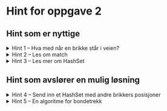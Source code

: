 # Hint for oppgave 2

## Hint som er nyttige

<details>
<summary>Hint 1 – Hva med når en brikke står i veien?</summary>

- Hvilke åpningstrekk kan en bonde gjøre når det står en brikke to felt frem?
- Hvilke åpningstrekk er tilgjengelige når det står en brikke direkte foran bonden?
- Hvilke trekk er tilgjengelig etter åpningstrekket, når det står en brikke direkte foran?

Dette er tilfeller du burde ta hensyn til i koden.

</details>

<details>
<summary>Hint 2 – Les om match</summary>

Disse tre delene av workshop-teorien kan være spesielt nyttig i denne oppgaven:

* [match](../../doc/teori/4-match.md)
* [match og if](../../doc/teori/4-match.md#match-og-if)
* [Dobbel match](../../doc/teori/4-match.md#dobbel-match)

</details>

<details>
<summary>Hint 3 – Les mer om HashSet</summary>

Ta en titt på [HashSet](../../doc/teori/7-hashset-og-hashmap.md) i workshop-teorien. Spesielt operasjonene 
`HashSet::contains()` og `HashSet::union()` kan være nyttige for denne oppgaven.

Du kan også lese mer om `HashSet` og disse metodene i
[Rust-dokumentasjonen om `HashSet`](https://doc.rust-lang.org/std/collections/struct.HashSet.html).

</details>

## Hint som avslører en mulig løsning

<details>
<summary>Hint 4 – Send inn et HashSet med andre brikkers posisjoner</summary>

I `get_moves` har vi allerede `team: &HashSet<(u8, u8)>` og `rival_team: &HashSet<(u8, u8)>`, altså posisjonene til våre egne og motstanderens brikker. Hvis vi ser et par linjer lengre ned, kan vi se at to `HashSet` blir slått sammen på denne måten:

```rust
forward_moves.union(&capture_moves).cloned().collect()
```

Dette kan vi også gjøre med `team` og `rival_team` slik at vi får ett `HashSet` vi kan sende som argument til `get_forward_moves`:

```rust
let other_pieces: HashSet<_> = team.union(rival_team).cloned().collect();

let forward_moves = self.get_forward_moves(&other_pieces);
```

Da må vi også oppdatere funksjonssignaturen til  `get_forward_moves` slik at den tar inn `other_pieces`:

```rust
fn get_forward_moves(&self, other_pieces: &HashSet<(u8, u8)>) -> HashSet<(u8, u8)>
```

</details>

<details>
<summary>Hint 5 – En algoritme for bondetrekk</summary>

Bonden blir hindret fra å gå fremover hvis det står en annen brikke direkte foran, uansett hvordan farge den brikken
har. Vi kan bruke dette og `match` til å lage en enkel algoritme for å finne gyldige trekk.

Her følger en enkel kode for å finne bondens forovertrekk, med hensyn til hvor andre brikker står.

```rust
let (x, y) = self.position;
let other_pieces: HashSet<_> = team.union(rival_team).collect();
match y {
    _ if other_pieces.contains(&(x, y + 1)) => HashSet::new(),
    1 if !other_pieces.contains(&(x, y + 2)) => HashSet::from([(x, 2), (x, 3)]),
    7 => HashSet::new(),
    _ => HashSet::from([(x, y + 1)])
}
```

</details>
